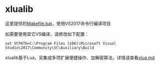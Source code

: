 ﻿# xlualib

这里提供的[Makefile.bat](./Makefile.bat)，使用VS2017命令行编译项目

如需要使用其它VS编译，请修改如下配置：

    set VCPATH=C:\Program Files (x86)\Microsoft Visual Studio\2017\Community\VC\Auxiliary\Build

xlualib基于Lua，另集成多项扩展便捷操作、加解密算法，详情请查看[xlua.md](.\xlua.md)